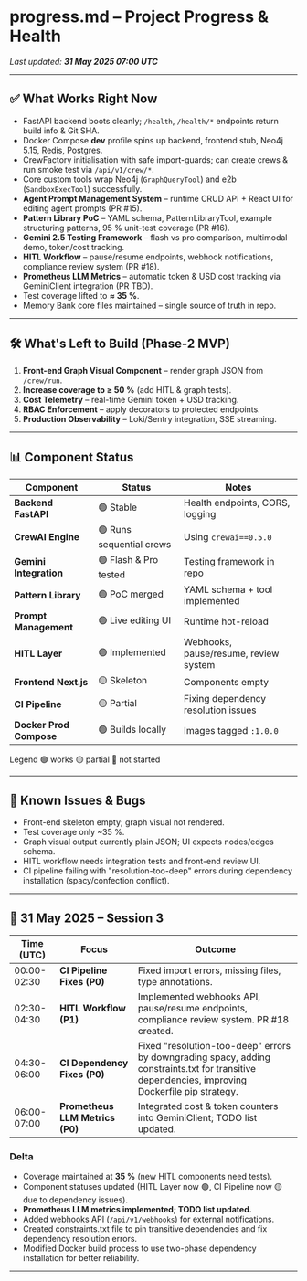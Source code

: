 # progress.md – Project Progress & Health  
_Last updated: **31 May 2025 07:00 UTC**_

---

## ✅ What Works Right Now
* FastAPI backend boots cleanly; `/health`, `/health/*` endpoints return build info & Git SHA.  
* Docker Compose **dev** profile spins up backend, frontend stub, Neo4j 5.15, Redis, Postgres.  
* CrewFactory initialisation with safe import-guards; can create crews & run smoke test via `/api/v1/crew/*`.  
* Core custom tools wrap Neo4j (`GraphQueryTool`) and e2b (`SandboxExecTool`) successfully.  
* **Agent Prompt Management System** – runtime CRUD API + React UI for editing agent prompts (PR #15).  
* **Pattern Library PoC** – YAML schema, PatternLibraryTool, example structuring patterns, 95 % unit-test coverage (PR #16).  
* **Gemini 2.5 Testing Framework** – flash vs pro comparison, multimodal demo, token/cost tracking.  
* **HITL Workflow** – pause/resume endpoints, webhook notifications, compliance review system (PR #18).  
* **Prometheus LLM Metrics** – automatic token & USD cost tracking via GeminiClient integration (PR TBD).  
* Test coverage lifted to **≈ 35 %**.  
* Memory Bank core files maintained – single source of truth in repo.

---

## 🛠️ What's Left to Build (Phase-2 MVP)
1. **Front-end Graph Visual Component** – render graph JSON from `/crew/run`.  
2. **Increase coverage to ≥ 50 %** (add HITL & graph tests).  
3. **Cost Telemetry** – real-time Gemini token + USD tracking.  
4. **RBAC Enforcement** – apply decorators to protected endpoints.  
5. **Production Observability** – Loki/Sentry integration, SSE streaming.

---

## 📊 Component Status

| Component | Status | Notes |
|-----------|--------|-------|
| **Backend FastAPI** | 🟢 Stable | Health endpoints, CORS, logging |
| **CrewAI Engine** | 🟢 Runs sequential crews | Using `crewai==0.5.0` |
| **Gemini Integration** | 🟢 Flash & Pro tested | Testing framework in repo |
| **Pattern Library** | 🟢 PoC merged | YAML schema + tool implemented |
| **Prompt Management** | 🟢 Live editing UI | Runtime hot-reload |
| **HITL Layer** | 🟢 Implemented | Webhooks, pause/resume, review system |
| **Frontend Next.js** | 🟡 Skeleton | Components empty |
| **CI Pipeline** | 🟡 Partial | Fixing dependency resolution issues |
| **Docker Prod Compose** | 🟢 Builds locally | Images tagged `:1.0.0` |

Legend  🟢 works 🟡 partial 🔴 not started

---

## 🐞 Known Issues & Bugs
* Front-end skeleton empty; graph visual not rendered.  
* Test coverage only ~35 %.  
* Graph visual output currently plain JSON; UI expects nodes/edges schema.  
* HITL workflow needs integration tests and front-end review UI.  
* CI pipeline failing with "resolution-too-deep" errors during dependency installation (spacy/confection conflict).

---

## 📅 31 May 2025 – Session 3
| Time (UTC) | Focus | Outcome |
|-------------|-------|---------|
| 00:00-02:30 | **CI Pipeline Fixes (P0)** | Fixed import errors, missing files, type annotations. |
| 02:30-04:30 | **HITL Workflow (P1)** | Implemented webhooks API, pause/resume endpoints, compliance review system. PR #18 created. |
| 04:30-06:00 | **CI Dependency Fixes (P0)** | Fixed "resolution-too-deep" errors by downgrading spacy, adding constraints.txt for transitive dependencies, improving Dockerfile pip strategy. |
| 06:00-07:00 | **Prometheus LLM Metrics (P0)** | Integrated cost & token counters into GeminiClient; TODO list updated. |

### Delta
* Coverage maintained at **35 %** (new HITL components need tests).  
* Component statuses updated (HITL Layer now 🟢, CI Pipeline now 🟡 due to dependency issues).  
* **Prometheus LLM metrics implemented; TODO list updated.**  
* Added webhooks API (`/api/v1/webhooks`) for external notifications.  
* Created constraints.txt file to pin transitive dependencies and fix dependency resolution errors.  
* Modified Docker build process to use two-phase dependency installation for better reliability.

---

